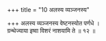 +++
title = "10 अलस्य व्यञ्जनस्य"

+++
अलस्य व्यञ्जनस्य वेष्टनस्योत पर्णधे ।  
ग्रन्थेज्याया इष्वा विशरं नाशयामि ते ॥ १२ ॥
